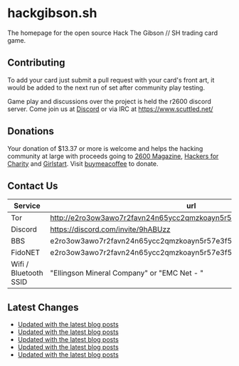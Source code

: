 # hackgibson.sh
The homepage for the open source Hack The Gibson // SH trading card game.


## Contributing

To add your card just submit a pull request with your card's front art, it would be added to the next run of set after community play testing.

Game play and discussions over the project is held the r2600 discord server. Come join us at [Discord](https://discord.com/invite/9hABUzz) or via IRC at https://www.scuttled.net/


## Donations

Your donation of $13.37 or more is welcome and helps the hacking community at large with proceeds going to [2600 Magazine](https://2600.com/), [Hackers for Charity](https://hackersforcharity.org) and [Girlstart](https://girlstart.org).  Visit [buymeacoffee](https://www.buymeacoffee.com/hackgibson.sh) to donate.


## Contact Us

Service | url
-|-
Tor | http://e2ro3ow3awo7r2favn24n65ycc2qmzkoayn5r57e3f56nvjwdcgg32ad.onion
Discord | https://discord.com/invite/9hABUzz
BBS | e2ro3ow3awo7r2favn24n65ycc2qmzkoayn5r57e3f56nvjwdcgg32ad.onion:23
FidoNET | e2ro3ow3awo7r2favn24n65ycc2qmzkoayn5r57e3f56nvjwdcgg32ad.onion:24554
Wifi / Bluetooth SSID | "Ellingson Mineral Company" or "EMC Net - <fidonet address>"

## Latest Changes
<!-- BLOG-POST-LIST:START -->
- [Updated with the latest blog posts](https://github.com/DFW2600/hackgibson.sh/commit/861d904b36379e824769aa1f3d1d62f4ff4a24b0)
- [Updated with the latest blog posts](https://github.com/DFW2600/hackgibson.sh/commit/6e19c1b7924a3e86d0c3f0991d0c78a5747664f5)
- [Updated with the latest blog posts](https://github.com/DFW2600/hackgibson.sh/commit/523b77605c531523855afd3e01c8da6f76bde2f2)
- [Updated with the latest blog posts](https://github.com/DFW2600/hackgibson.sh/commit/e37af28cf944dfb9f80a940b12df4990ff03eb69)
- [Updated with the latest blog posts](https://github.com/DFW2600/hackgibson.sh/commit/14238d56029b64daeb9b189ef82e4457b909dcac)
<!-- BLOG-POST-LIST:END -->
